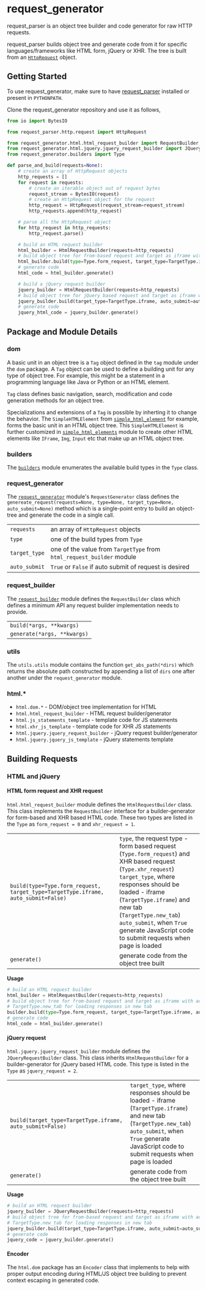 # request_generator
request_parser is an object tree builder and code generator for raw HTTP requests.  

request_parser builds object tree and generate code from it for specific languages/frameworks like HTML form, jQuery or XHR. The tree is built from an [`HttpRequest`](https://github.com/wrvenkat/request_parser) object.

## Getting Started
To use request_generator, make sure to have [request_parser](https://github.com/wrvenkat/request_parser) installed or present in `PYTHONPATH`.

Clone the request_generator repository and use it as follows,  
```python
from io import BytesIO

from request_parser.http.request import HttpRequest

from request_generator.html.html_request_builder import RequestBuilder, TargetType
from request_generator.html.jquery.jquery_request_builder import JQueryRequestBuilder
from request_generator.builders import Type

def parse_and_build(requests=None):
    # create an array of HttpRequest objects
    http_requests = []
    for request in requests:
        # create an iterable object out of request bytes
        request_stream = BytesIO(request)
        # create an HttpRequest object for the request
        http_request = HttpRequest(request_stream=request_stream)
        http_requests.append(http_request)

    # parse all the HttpRequest object
    for http_request in http_requests:
        http_request.parse()

    # build an HTML request builder
    html_builder = HtmlRequestBuilder(requests=http_requests)
    # build object tree for from-based request and target as iframe with auto submit to true
    html_builder.build(type=Type.form_request, target_type=TargetType.iframe, auto_submit=auto_submit)
    # generate code
    html_code = html_builder.generate()

    # build a jQuery request builder
    jquery_builder = HtmlRequestBuilder(requests=http_requests)
    # build object tree for jQuery based request and target as iframe with auto submit to true
    jquery_builder.build(target_type=TargetType.iframe, auto_submit=auto_submit)
    # generate code
    jquery_html_code = jquery_builder.generate()
```

## Package and Module Details
### dom
A basic unit in an object tree is a `Tag` object defined in the `tag` module under the `dom` package. A `Tag` object can be used to define a building unit for any type of object tree. For example, this might be a statement in a programming language like Java or Python or an HTML element.  

`Tag` class defines basic navigation, search, modification and code generation methods for an object tree.

Specializations and extensions of a `Tag` is possible by inherting it to change the behavior. The `SimpleHTMLElement` from [`simple_html_element`](https://github.com/wrvenkat/request_generator/blob/master/request_generator/html/dom/simple_html_element.py) for example, forms the basic unit in an HTML object tree. This `SimpleHTMLElement` is further customized in [`simple_html_elements`](https://github.com/wrvenkat/request_generator/blob/master/request_generator/html/dom/simple_html_elements.py) module to create other HTML elements like `IFrame`, `Img`, `Input` etc that make up an HTML object tree.

### builders
The [`builders`](https://github.com/wrvenkat/request_generator/blob/master/request_generator/builders.py) module enumerates the available build types in the `Type` class.

### request_generator
The [`request_generator`](https://github.com/wrvenkat/request_generator/blob/master/request_generator/request_generator.py) module's `RequestGenerator` class defines the `genereate_request(requests=None, type=None, target_type=None, auto_submit=None)` method which is a single-point entry to build an object-tree and generate the code in a single call.  

|     |             |
| ------------- |-------------
|`requests`     | an array of `HttpRequest` objects
|`type`         | one of the build types from `Type`
|`target_type`  | one of the value from `TargetType` from `html_request_builder` module
|`auto_submit`  | `True` or `False` if auto submit of request is desired

### request_builder
The [`request_builder`](https://github.com/wrvenkat/request_generator/blob/master/request_generator/request_builder.py) module defines the `RequestBuilder` class which defines a minimum API any request builder implementation needs to provide.  

|     |
| ------------- |
|`build(*args, **kwargs)`
|`generate(*args, **kwargs)`

### utils
The `utils.utils` module contains the function `get_abs_path(*dirs)` which returns the absolute path constructed by appending a list of `dirs` one after another under the `request_generator` module.

### html.*
* `html.dom.*` - DOM/object tree implementation for HTML
* `html.html_request_builder` - HTML request builder/generator
* `html.js_statements_template` - template code for JS statements
* `html.xhr_js_template` - template code for XHR JS statements
* `html.jquery.jquery_request_builder` - jQuery request builder/generator
* `html.jquery.jquery_js_template` - jQuery statements template

## Building Requests
### HTML and jQuery
#### HTML form request and XHR request
`html.html_request_builder` module defines the `HtmlRequestBuilder` class. This class implements the `RequestBuilder` interface for a builder-generator for form-based and XHR based HTML code. These two types are listed in the `Type` as `form_request = 0` and `xhr_request = 1`.  

|     |             |
| -------------        |-------------
|`build(type=Type.form_request, target_type=TargetType.iframe, auto_submit=False)`             | `type`, the request type - form based request (`Type.form_request`) and XHR based request (`Type.xhr_request`)<br>`target_type`, where responses should be loaded - iframe (`TargetType.iframe`) and new tab (`TargetType.new_tab`)<br>`auto_submit`, when `True` generate JavaScript code to submit requests when page is loaded
|`generate()`      | generate code from the object tree built

**Usage**
```python
# build an HTML request builder
html_builder = HtmlRequestBuilder(requests=http_requests)
# build object tree for from-based request and target as iframe with auto submit to true
# TargetType.new_tab for loading responses in new tab
builder.build(type=Type.form_request, target_type=TargetType.iframe, auto_submit=auto_submit)
# generate code
html_code = html_builder.generate()
```

#### jQuery request
`html.jquery.jquery_request_builder` module defines the `JQueryRequestBuilder` class. This class inherits `HtmlRequestBuilder` for a builder-generator for jQuery based HTML code. This type is listed in the `Type` as `jquery_request = 2`.  

|     |             |
| -------------        |-------------
|`build(target_type=TargetType.iframe, auto_submit=False)`             | `target_type`, where responses should be loaded - iframe (`TargetType.iframe`) and new tab (`TargetType.new_tab`)<br>`auto_submit`, when `True` generate JavaScript code to submit requests when page is loaded
|`generate()`      | generate code from the object tree built

**Usage**
```python
# build an HTML request builder
jquery_builder = JQueryRequestBuilder(requests=http_requests)
# build object tree for from-based request and target as iframe with auto submit to true
# TargetType.new_tab for loading responses in new tab
jquery_builder.build(target_type=TargetType.iframe, auto_submit=auto_submit)
# generate code
jquery_code = jquery_builder.generate()
```

#### Encoder
The `html.dom` package has an `Encoder` class that implements to help with proper output encoding during HTML/JS object tree building to prevent context escaping in generated code.